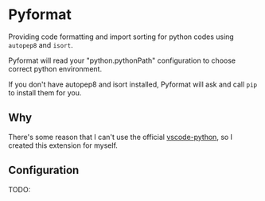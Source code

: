 # Pyformat

Providing code formatting and import sorting for python codes using `autopep8` and `isort`.

Pyformat will read your "python.pythonPath" configuration to choose correct python environment.

If you don't have autopep8 and isort installed, Pyformat will ask and call `pip` to install them for you.

## Why
There's some reason that I can't use the official [vscode-python](https://marketplace.visualstudio.com/items?itemName=ms-python.python), so I created this extension for myself.

## Configuration
TODO: